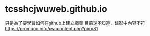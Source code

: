 # tcsshcjwuweb.github.io
只是為了要學習如何在github上建立網頁
目前還不知道，錄影中內容不符
https://promooo.info/cwccontent.php?pid=81
